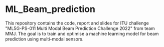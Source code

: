 # ML_Beam_prediction
This repository contains the code, report and slides for ITU challenge "ML5G-PS-011 Multi Modal Beam Prediction Challenge 2022" from team MMJ. The goal is to train and optimise a machine learning model for beam prediction using multi-modal sensors.

